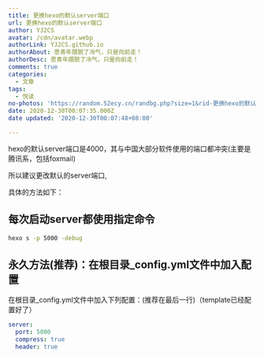 ```yaml
---
title: 更换hexo的默认server端口
url: 更换hexo的默认server端口
author: YJ2CS
avatar: /cdn/avatar.webp
authorLink: YJ2CS.github.io
authorAbout: 愿青年摆脱了冷气，只是向前走！
authorDesc: 愿青年摆脱了冷气，只是向前走！
comments: true
categories:
  - 文章
tags:
  - 悦读
no-photos: 'https://random.52ecy.cn/randbg.php?size=1&rid-更换hexo的默认server端口'
date: 2020-12-30T00:07:35.000Z
date updated: '2020-12-30T00:07:48+08:00'

---
```


hexo的默认server端口是4000，其与中国大部分软件使用的端口都冲突(主要是腾讯系，包括foxmail)

所以建议更改默认的server端口,

具体的方法如下：

## 每次启动server都使用指定命令

```cmd
hexo s -p 5000 -debug
```

## 永久方法(推荐)：在根目录_config.yml文件中加入配置

在根目录_config.yml文件中加入下列配置：(推荐在最后一行)（template已经配置好了）

```yaml
server:
  port: 5000
  compress: true
  header: true
```
